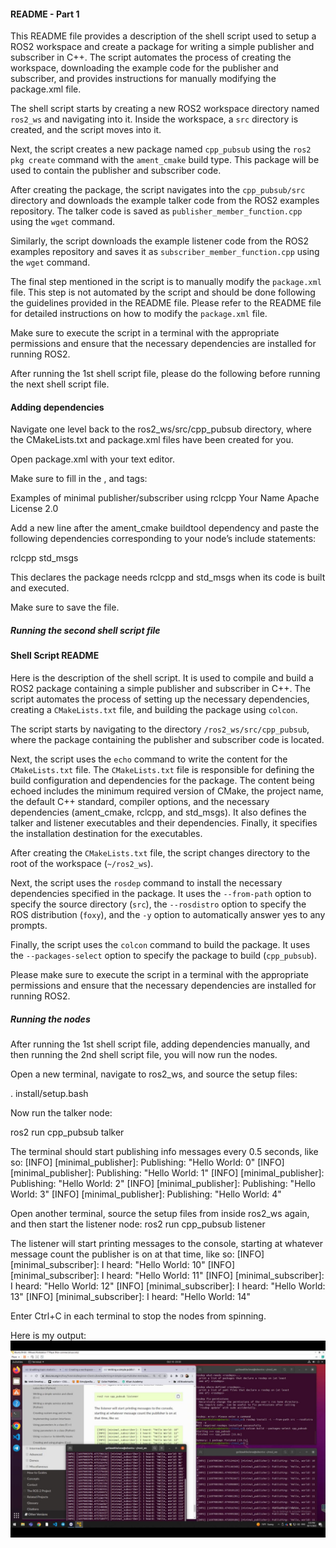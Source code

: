#### README - Part 1

This README file provides a description of the shell script used to setup a ROS2 workspace and create a package for writing a simple publisher and subscriber in C++. The script automates the process of creating the workspace, downloading the example code for the publisher and subscriber, and provides instructions for manually modifying the package.xml file.

The shell script starts by creating a new ROS2 workspace directory named `ros2_ws` and navigating into it. Inside the workspace, a `src` directory is created, and the script moves into it. 

Next, the script creates a new package named `cpp_pubsub` using the `ros2 pkg create` command with the `ament_cmake` build type. This package will be used to contain the publisher and subscriber code.

After creating the package, the script navigates into the `cpp_pubsub/src` directory and downloads the example talker code from the ROS2 examples repository. The talker code is saved as `publisher_member_function.cpp` using the `wget` command. 

Similarly, the script downloads the example listener code from the ROS2 examples repository and saves it as `subscriber_member_function.cpp` using the `wget` command.

The final step mentioned in the script is to manually modify the `package.xml` file. This step is not automated by the script and should be done following the guidelines provided in the README file. Please refer to the README file for detailed instructions on how to modify the `package.xml` file.

Make sure to execute the script in a terminal with the appropriate permissions and ensure that the necessary dependencies are installed for running ROS2.

After running the 1st shell script file, please do the following before running the next shell script file.

#### Adding dependencies
Navigate one level back to the ros2_ws/src/cpp_pubsub directory, where the CMakeLists.txt and package.xml files have been created for you.

Open package.xml with your text editor.

Make sure to fill in the <description>, <maintainer> and <license> tags:

<description>Examples of minimal publisher/subscriber using rclcpp</description>
<maintainer email="you@email.com">Your Name</maintainer>
<license>Apache License 2.0</license>

Add a new line after the ament_cmake buildtool dependency and paste the following dependencies corresponding to your node’s include statements:

<depend>rclcpp</depend>
<depend>std_msgs</depend>

This declares the package needs rclcpp and std_msgs when its code is built and executed.

Make sure to save the file.

##### Running the second shell script file

#### Shell Script README

Here is the description of the shell script. It is used to compile and build a ROS2 package containing a simple publisher and subscriber in C++. The script automates the process of setting up the necessary dependencies, creating a `CMakeLists.txt` file, and building the package using `colcon`.

The script starts by navigating to the directory `/ros2_ws/src/cpp_pubsub`, where the package containing the publisher and subscriber code is located.

Next, the script uses the `echo` command to write the content for the `CMakeLists.txt` file. The `CMakeLists.txt` file is responsible for defining the build configuration and dependencies for the package. The content being echoed includes the minimum required version of CMake, the project name, the default C++ standard, compiler options, and the necessary dependencies (ament_cmake, rclcpp, and std_msgs). It also defines the talker and listener executables and their dependencies. Finally, it specifies the installation destination for the executables.

After creating the `CMakeLists.txt` file, the script changes directory to the root of the workspace (`~/ros2_ws`).

Next, the script uses the `rosdep` command to install the necessary dependencies specified in the package. It uses the `--from-path` option to specify the source directory (`src`), the `--rosdistro` option to specify the ROS distribution (`foxy`), and the `-y` option to automatically answer yes to any prompts.

Finally, the script uses the `colcon` command to build the package. It uses the `--packages-select` option to specify the package to build (`cpp_pubsub`).

Please make sure to execute the script in a terminal with the appropriate permissions and ensure that the necessary dependencies are installed for running ROS2.

##### Running the nodes

After running the 1st shell script file, adding dependencies manually, and then running the 2nd shell script file, you will now run the nodes.

Open a new terminal, navigate to ros2_ws, and source the setup files:

. install/setup.bash

Now run the talker node:

ros2 run cpp_pubsub talker

The terminal should start publishing info messages every 0.5 seconds, like so:
[INFO] [minimal_publisher]: Publishing: "Hello World: 0"
[INFO] [minimal_publisher]: Publishing: "Hello World: 1"
[INFO] [minimal_publisher]: Publishing: "Hello World: 2"
[INFO] [minimal_publisher]: Publishing: "Hello World: 3"
[INFO] [minimal_publisher]: Publishing: "Hello World: 4"


Open another terminal, source the setup files from inside ros2_ws again, and then start the listener node:
ros2 run cpp_pubsub listener

The listener will start printing messages to the console, starting at whatever message count the publisher is on at that time, like so:
[INFO] [minimal_subscriber]: I heard: "Hello World: 10"
[INFO] [minimal_subscriber]: I heard: "Hello World: 11"
[INFO] [minimal_subscriber]: I heard: "Hello World: 12"
[INFO] [minimal_subscriber]: I heard: "Hello World: 13"
[INFO] [minimal_subscriber]: I heard: "Hello World: 14"

Enter Ctrl+C in each terminal to stop the nodes from spinning.

Here is my output:
![Alt text](photo_2023-10-12_21-50-36.jpg)